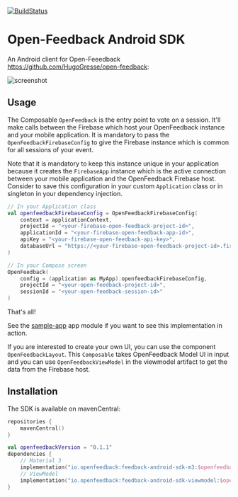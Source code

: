 [![BuildStatus](https://github.com/paug/openfeedback-android-sdk/actions/workflows/ci.yaml/badge.svg)](https://github.com/paug/openfeedback-android-sdk/actions/workflows/ci.yaml/badge.svg)

# Open-Feedback Android SDK

An Android client for Open-Feeedback https://github.com/HugoGresse/open-feedback:

![screenshot](docs/screenshot.png)

## Usage

The Composable `OpenFeedback` is the entry point to vote on a session. It'll make calls
between the Firebase which host your OpenFeedback instance and your mobile application. It is
mandatory to pass the `OpenFeedbackFirebaseConfig` to give the Firebase instance which is common 
for all sessions of your event.

Note that it is mandatory to keep this instance unique in your application because it creates the
`FirebaseApp` instance which is the active connection between your mobile application and the
OpenFeedback Firebase host. Consider to save this configuration in your custom `Application` class
or in singleton in your dependency injection.

```kotlin
// In your Application class
val openfeedbackFirebaseConfig = OpenFeedbackFirebaseConfig(
    context = applicationContext,
    projectId = "<your-firebase-open-feedback-project-id>",
    applicationId = "<your-firebase-open-feedback-app-id>",
    apiKey = "<your-firebase-open-feedback-api-key>",
    databaseUrl = "https://<your-firebase-open-feedback-project-id>.firebaseio.com"
)

// In your Compose screen
OpenFeedback(
    config = (application as MyApp).openfeedbackFirebaseConfig,
    projectId = "<your-open-feedback-project-id>",
    sessionId = "<your-open-feedback-session-id>"
)
```

That's all!

See the [sample-app](sample-app/src/main/java/io/openfeedback/android/sample/MainActivity.kt) app 
module if you want to see this implementation in action.

If you are interested to create your own UI, you can use the component `OpenFeedbackLayout`. This
`Composable` takes OpenFeedback Model UI in input and you can use `OpenFeedbackViewModel` in the
viewmodel artifact to get the data from the Firebase host.

## Installation

The SDK is available on mavenCentral:

```kotlin
repositories {
    mavenCentral()
}

val openfeedbackVersion = "0.1.1"
dependencies {
    // Material 3
    implementation("io.openfeedback:feedback-android-sdk-m3:$openfeedbackVersion")
    // ViewModel
    implementation("io.openfeedback:feedback-android-sdk-viewmodel:$openfeedbackVersion")
}
```
